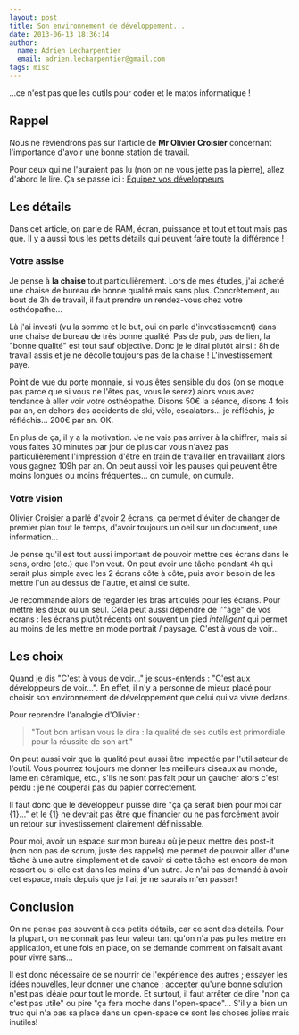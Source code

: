 ```yaml
---
layout: post
title: Son environnement de développement...
date: 2013-06-13 18:36:14
author:
  name: Adrien Lecharpentier
  email: adrien.lecharpentier@gmail.com
tags: misc
---
```

...ce n'est pas que les outils pour coder et le matos informatique !

## Rappel

Nous ne reviendrons pas sur l'article de **Mr Olivier Croisier** concernant l'importance d'avoir une bonne station de travail.

Pour ceux qui ne l'auraient pas lu (non on ne vous jette pas la pierre), allez d'abord le lire. Ça se passe ici : [Équipez vos développeurs](http://thecodersbreakfast.net/index.php?post/2012/08/26/equipez-vos-d%C3%A9veloppeurs)

## Les détails

Dans cet article, on parle de RAM, écran, puissance et tout et tout mais pas que. Il y a aussi tous les petits détails qui peuvent faire toute la différence !

### Votre assise

Je pense à **la chaise** tout particulièrement. Lors de mes études, j'ai acheté une chaise de bureau de bonne qualité mais sans plus. Concrètement, au bout de 3h de travail, il faut prendre un rendez-vous chez votre osthéopathe...

Là j'ai investi (vu la somme et le but, oui on parle d'investissement) dans une chaise de bureau de très bonne qualité. Pas de pub, pas de lien, la "bonne qualité" est tout sauf objective. Donc je le dirai plutôt ainsi : 8h de travail assis et je ne décolle toujours pas de la chaise ! L'investissement paye.

Point de vue du porte monnaie, si vous êtes sensible du dos (on se moque pas parce que si vous ne l'êtes pas, vous le serez) alors vous avez tendance à aller voir votre osthéopathe. Disons 50€ la séance, disons 4 fois par an, en dehors des accidents de ski, vélo, escalators... je réfléchis, je réfléchis... 200€ par an. OK. 

En plus de ça, il y a la motivation. Je ne vais pas arriver à la chiffrer, mais si vous faites 30 minutes par jour de plus car vous n'avez pas particulièrement l'impression d'être en train de travailler en travaillant alors vous gagnez 109h par an. On peut aussi voir les pauses qui peuvent être moins longues ou moins fréquentes... on cumule, on cumule.

### Votre vision

Olivier Croisier a parlé d'avoir 2 écrans, ça permet d'éviter de changer de premier plan tout le temps, d'avoir toujours un oeil sur un document, une information... 

Je pense qu'il est tout aussi important de pouvoir mettre ces écrans dans le sens, ordre (etc.) que l'on veut. On peut avoir une tâche pendant 4h qui serait plus simple avec les 2 écrans côte à côte, puis avoir besoin de les mettre l'un au dessus de l'autre, et ainsi de suite.

Je recommande alors de regarder les bras articulés pour les écrans. Pour mettre les deux ou un seul. Cela peut aussi dépendre de l'"âge" de vos écrans : les écrans plutôt récents ont souvent un pied _intelligent_ qui permet au moins de les mettre en mode portrait / paysage. C'est à vous de voir...

## Les choix

Quand je dis "C'est à vous de voir..." je sous-entends : "C'est aux développeurs de voir...". En effet, il n'y a personne de mieux placé pour choisir son environnement de développement que celui qui va vivre dedans.

Pour reprendre l'analogie d'Olivier :

> "Tout bon artisan vous le dira : la qualité de ses outils est primordiale pour la réussite de son art."

On peut aussi voir que la qualité peut aussi être impactée par l'utilisateur de l'outil. Vous pourrez toujours me donner les meilleurs ciseaux au monde, lame en céramique, etc., s'ils ne sont pas fait pour un gaucher alors c'est perdu : je ne couperai pas du papier correctement.

Il faut donc que le développeur puisse dire "ça ça serait bien pour moi car {1}..." et le {1} ne devrait pas être que financier ou ne pas forcément avoir un retour sur investissement clairement définissable.

Pour moi, avoir un espace sur mon bureau où je peux mettre des post-it (non non pas de scrum, juste des rappels) me permet de pouvoir aller d'une tâche à une autre simplement et de savoir si cette tâche est encore de mon ressort ou si elle est dans les mains d'un autre. Je n'ai pas demandé à avoir cet espace, mais depuis que je l'ai, je ne saurais m'en passer!

## Conclusion

On ne pense pas souvent à ces petits détails, car ce sont des détails. Pour la plupart, on ne connait pas leur valeur tant qu'on n'a pas pu les mettre en application, et une fois en place, on se demande comment on faisait avant pour vivre sans...

Il est donc nécessaire de se nourrir de l'expérience des autres ; essayer les idées nouvelles, leur donner une chance ; accepter qu'une bonne solution n'est pas idéale pour tout le monde. Et surtout, il faut arrêter de dire "non ça c'est pas utile" ou pire "ça fera moche dans l'open-space"... S'il y a bien un truc qui n'a pas sa place dans un open-space ce sont les choses jolies mais inutiles!

